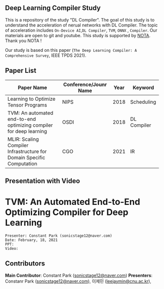 ## Deep Learning Compiler Study
This is a repository of the study "DL Compiler". The goal of this study is to understand the acceleration of nerual networks with DL Compiler. The topic of acceleration includes `On-Device AI`,`DL Compiler`, `TVM`, `ONNX` , `Compiler`. Our materials are open to git and youtube. This study is supported by [NOTA](https://nota.ai). Thank you NOTA !


Our study is based on this paper (`The Deep Learning Compiler: A Comprehensive Survey`, IEEE TPDS 2021).
## Paper List
|Paper Name|Conference/Jounr Name|Year|Keyword|
|---|---|---|---|
|Learning to Optimize Tensor Programs|NIPS|2018|Scheduling|
|TVM: An automated end-to-end optimizing compiler for deep learning|OSDI|2018|DL Compiler|
|MLIR: Scaling Compiler Infrastructure for Domain Specific Computation|CGO|2021|IR|

## Presentation with Video
# TVM: An Automated End-to-End Optimizing Compiler for Deep Learning
	Presenter: Constant Park (sonicstage12@naver.com)
	Date: February, 18, 2021
	PPT:
	Video:


## Contributors
**Main Contributor**: Constant Park (sonicstage12@naver.com)
**Presenters**: Constanr Park (sonicstage12@naver.com), 이제민 (leejaymin@cnu.ac.kr),

